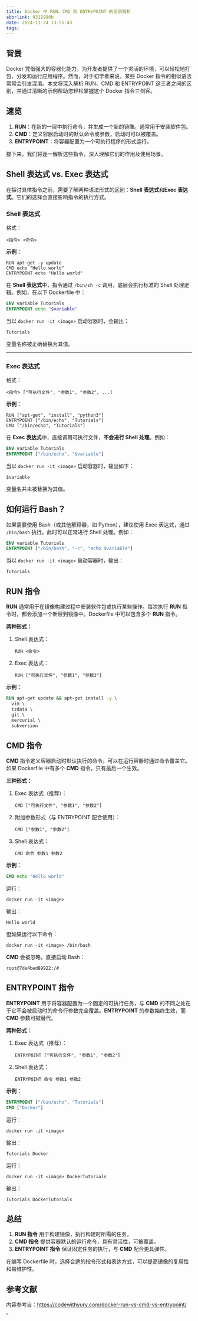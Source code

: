 ```yaml
---
title: Docker 中 RUN、CMD 和 ENTRYPOINT 的区别解析
abbrlink: 9312980b
date: 2024-11-24 13:55:43
tags:
---
```


## 背景

Docker 凭借强大的容器化能力，为开发者提供了一个灵活的环境，可以轻松地打包、分发和运行应用程序。然而，对于初学者来说，某些 Docker 指令的相似语法常常会引发混淆。本文将深入解析 RUN、CMD 和 ENTRYPOINT 这三者之间的区别，并通过清晰的示例帮助您轻松掌握这个 Docker 指令三剑客。



## 速览

1. **RUN**：在新的一层中执行命令，并生成一个新的镜像。通常用于安装软件包。
2. **CMD**：定义容器启动时的默认命令或参数，启动时可以被覆盖。
3. **ENTRYPOINT**：将容器配置为一个可执行程序的形式运行。



接下来，我们将逐一解析这些指令，深入理解它们的作用及使用场景。



## Shell 表达式 vs. Exec 表达式

在探讨具体指令之前，需要了解两种语法形式的区别：**Shell 表达式**和**Exec 表达式**。它们的选择会直接影响指令的执行方式。


### Shell 表达式

格式：

```
<指令> <命令>
```

**示例：**

```
RUN apt-get -y update  
CMD echo "Hello world"  
ENTRYPOINT echo "Hello world"  
```

在 **Shell 表达式**中，指令通过 `/bin/sh -c` 调用，底层会执行标准的 Shell 处理逻辑。例如，在以下 Dockerfile 中：

```dockerfile
ENV variable Tutorials  
ENTRYPOINT echo "$variable"  
```

当以 `docker run -it <image>` 启动容器时，会输出：

```
Tutorials  
```

变量名称被正确替换为其值。

------

### Exec 表达式

格式：

```
<指令> ["可执行文件", "参数1", "参数2", ...]
```

**示例：**

```
RUN ["apt-get", "install", "python3"]  
ENTRYPOINT ["/bin/echo", "Tutorials"]  
CMD ["/bin/echo", "Tutorials"]  
```

在 **Exec 表达式**中，直接调用可执行文件，**不会进行 Shell 处理**。例如：

```dockerfile
ENV variable Tutorials  
ENTRYPOINT ["/bin/echo", "$variable"]  
```

当以 `docker run -it <image>` 启动容器时，输出如下：

```
$variable  
```

变量名并未被替换为其值。


## 如何运行 Bash？

如果需要使用 Bash（或其他解释器，如 Python），建议使用 Exec 表达式，通过 `/bin/bash` 执行。此时可以正常进行 Shell 处理。例如：

```dockerfile
ENV variable Tutorials  
ENTRYPOINT ["/bin/bash", "-c", "echo $variable"]  
```

当以 `docker run -it <image>` 启动容器时，输出：

```
Tutorials  
```


## **RUN 指令**

**RUN** 通常用于在镜像构建过程中安装软件包或执行某些操作。每次执行 **RUN** 指令时，都会添加一个新层到镜像中。Dockerfile 中可以包含多个 **RUN** 指令。

**两种形式：**

1. Shell 表达式：

   ```
   RUN <命令>
   ```

2. Exec 表达式：

   ```
   RUN ["可执行文件", "参数1", "参数2"]
   ```

**示例：**

```dockerfile
RUN apt-get update && apt-get install -y \  
  vim \  
  tzdata \  
  git \  
  mercurial \  
  subversion  
```


## **CMD 指令**

**CMD** 指令定义容器启动时默认执行的命令。可以在运行容器时通过命令覆盖它。如果 Dockerfile 中有多个 **CMD** 指令，只有最后一个生效。

**三种形式：**

1. Exec 表达式（推荐）：

   ```
   CMD ["可执行文件", "参数1", "参数2"]
   ```

2. 附加参数形式（与 ENTRYPOINT 配合使用）：

   ```
   CMD ["参数1", "参数2"]
   ```

3. Shell 表达式：

   ```
   CMD 命令 参数1 参数2
   ```

**示例：**

```dockerfile
CMD echo "Hello world"
```

运行：

```
docker run -it <image>  
```

输出：

```
Hello world  
```

但如果运行以下命令：

```
docker run -it <image> /bin/bash  
```

**CMD** 会被忽略，直接启动 Bash：

```
root@7de4bed89922:/#  
```


## **ENTRYPOINT 指令**

**ENTRYPOINT** 用于将容器配置为一个固定的可执行任务，与 **CMD** 的不同之处在于它不会被启动时的命令行参数完全覆盖。**ENTRYPOINT** 的参数始终生效，而 **CMD** 参数可被替代。

**两种形式：**

1. Exec 表达式（推荐）：

   ```
   ENTRYPOINT ["可执行文件", "参数1", "参数2"]
   ```

2. Shell 表达式：

   ```
   ENTRYPOINT 命令 参数1 参数2
   ```

**示例：**

```dockerfile
ENTRYPOINT ["/bin/echo", "Tutorials"]  
CMD ["Docker"]  
```

运行：

```
docker run -it <image>  
```

输出：

```
Tutorials Docker  
```

运行：

```
docker run -it <image> DockerTutorials  
```

输出：

```
Tutorials DockerTutorials  
```


## **总结**

1. **RUN 指令** 用于构建镜像，执行构建时所需的任务。
2. **CMD 指令** 提供容器默认的运行命令，具有灵活性，可被覆盖。
3. **ENTRYPOINT 指令** 保证固定任务的执行，与 **CMD** 配合更具弹性。

在编写 Dockerfile 时，选择合适的指令形式和表达方式，可以提高镜像的复用性和易维护性。


## 参考文献

内容参考自：https://codewithyury.com/docker-run-vs-cmd-vs-entrypoint/ 。
